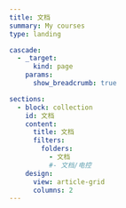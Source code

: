 ```yaml
---
title: 文档
summary: My courses
type: landing

cascade:
  - _target:
      kind: page
    params:
      show_breadcrumb: true

sections:
  - block: collection
    id: 文档
    content:
      title: 文档
      filters:
        folders:
          - 文档
          #- 文档/电控
    design:
      view: article-grid
      columns: 2
---
```

